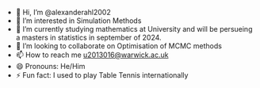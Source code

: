 - 👋 Hi, I’m @alexanderahl2002
- 👀 I’m interested in Simulation Methods
- 🌱 I’m currently studying mathematics at University and will be persueing a masters in statistics in september of 2024.
- 💞️ I’m looking to collaborate on Optimisation of MCMC methods
- 📫 How to reach me u2013016@warwick.ac.uk
- 😄 Pronouns: He/Him
- ⚡ Fun fact: I used to play Table Tennis internationally

<!---
alexanderahl2002/alexanderahl2002 is a ✨ special ✨ repository because its `README.md` (this file) appears on your GitHub profile.
You can click the Preview link to take a look at your changes.
--->
